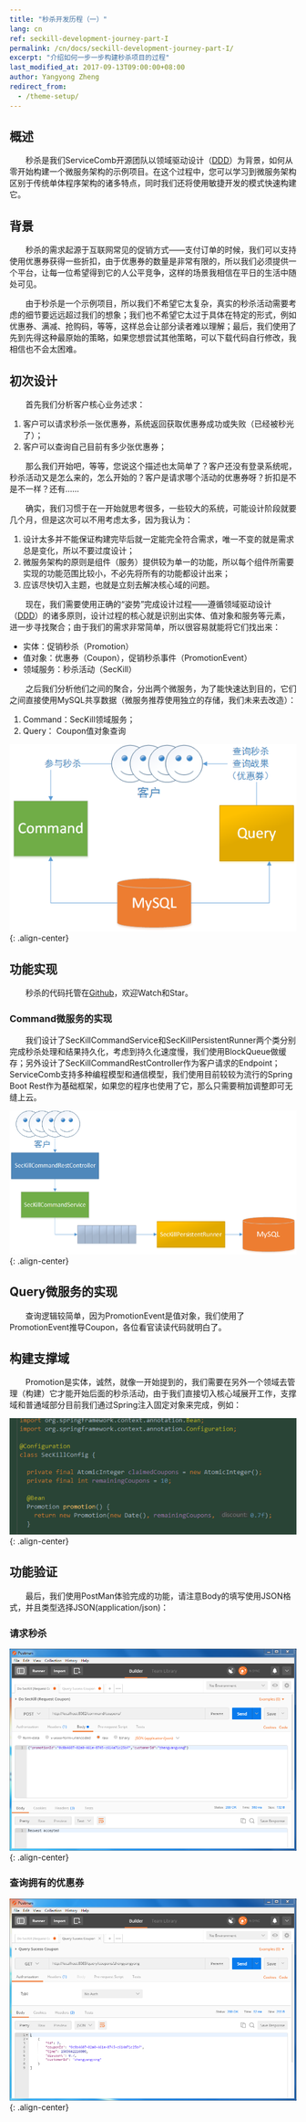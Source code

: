 ```yaml
---
title: "秒杀开发历程（一）"
lang: cn
ref: seckill-development-journey-part-I
permalink: /cn/docs/seckill-development-journey-part-I/
excerpt: "介绍如何一步一步构建秒杀项目的过程"
last_modified_at: 2017-09-13T09:00:00+08:00
author: Yangyong Zheng
redirect_from:
  - /theme-setup/
---
```


## 概述
　　秒杀是我们ServiceComb开源团队以领域驱动设计（[DDD](https://en.wikipedia.org/wiki/Domain-driven_design)）为背景，如何从零开始构建一个微服务架构的示例项目。在这个过程中，您可以学习到微服务架构区别于传统单体程序架构的诸多特点，同时我们还将使用敏捷开发的模式快速构建它。

## 背景
　　秒杀的需求起源于互联网常见的促销方式——支付订单的时候，我们可以支持使用优惠券获得一些折扣，由于优惠券的数量是非常有限的，所以我们必须提供一个平台，让每一位希望得到它的人公平竞争，这样的场景我相信在平日的生活中随处可见。

　　由于秒杀是一个示例项目，所以我们不希望它太复杂，真实的秒杀活动需要考虑的细节要远远超过我们的想象；我们也不希望它太过于具体在特定的形式，例如优惠券、满减、抢购码，等等，这样总会让部分读者难以理解；最后，我们使用了先到先得这种最原始的策略，如果您想尝试其他策略，可以下载代码自行修改，我相信也不会太困难。

## 初次设计
　　首先我们分析客户核心业务述求：  

1. 客户可以请求秒杀一张优惠券，系统返回获取优惠券成功或失败（已经被秒光了）；  
2. 客户可以查询自己目前有多少张优惠券；  

　　那么我们开始吧，等等，您说这个描述也太简单了？客户还没有登录系统呢，秒杀活动又是怎么来的，怎么开始的？客户是请求哪个活动的优惠券呀？折扣是不是不一样？还有……

　　确实，我们习惯于在一开始就思考很多，一些较大的系统，可能设计阶段就要几个月，但是这次可以不用考虑太多，因为我认为：  
1. 设计太多并不能保证构建完毕后就一定能完全符合需求，唯一不变的就是需求总是变化，所以不要过度设计；  
2. 微服务架构的原则是组件（服务）提供较为单一的功能，所以每个组件所需要实现的功能范围比较小，不必先将所有的功能都设计出来；  
3. 应该尽快切入主题，也就是立刻去解决核心域的问题。

　　现在，我们需要使用正确的“姿势”完成设计过程——遵循领域驱动设计（[DDD](https://en.wikipedia.org/wiki/Domain-driven_design)）的诸多原则，设计过程的核心就是识别出实体、值对象和服务等元素，进一步寻找聚合；由于我们的需求非常简单，所以很容易就能将它们找出来：  
*  实体：促销秒杀（Promotion）  
*  值对象：优惠券（Coupon），促销秒杀事件（PromotionEvent）  
*  领域服务：秒杀活动（SecKill）

　　之后我们分析他们之间的聚合，分出两个微服务，为了能快速达到目的，它们之间直接使用MySQL共享数据（微服务推荐使用独立的存储，我们未来去改造）：  
1. Command：SecKill领域服务；  
2. Query： Coupon值对象查询

![图1 初次架构](/assets/images/seckill-develop-course-part-I-arth.png){: .align-center}

## 功能实现
　　秒杀的代码托管在[Github](https://github.com/ServiceComb/seckill)，欢迎Watch和Star。

### Command微服务的实现
　　我们设计了SecKillCommandService和SecKillPersistentRunner两个类分别完成秒杀处理和结果持久化，考虑到持久化速度慢，我们使用BlockQueue做缓存；另外设计了SecKillCommandRestController作为客户请求的Endpoint；ServiceComb支持多种编程模型和通信模型，我们使用目前较较为流行的Spring Boot Rest作为基础框架，如果您的程序也使用了它，那么只需要稍加调整即可无缝上云。

![图2 Command微服务组件](/assets/images/seckill-develop-course-part-I-command.png){: .align-center}

## Query微服务的实现
　　查询逻辑较简单，因为PromotionEvent是值对象，我们使用了PromotionEvent推导Coupon，各位看官读读代码就明白了。

## 构建支撑域
　　Promotion是实体，诚然，就像一开始提到的，我们需要在另外一个领域去管理（构建）它才能开始后面的秒杀活动，由于我们直接切入核心域展开工作，支撑域和普通域部分目前我们通过Spring注入固定对象来完成，例如：

![图3 支撑域注入](/assets/images/seckill-develop-course-part-I-spring.png){: .align-center}

## 功能验证
　　最后，我们使用PostMan体验完成的功能，请注意Body的填写使用JSON格式，并且类型选择JSON(application/json)：
### 请求秒杀

![图4 请求秒杀](/assets/images/seckill-develop-course-part-I-request-seckill.png){: .align-center}

### 查询拥有的优惠券

![图5 查询拥有的优惠券](/assets/images/seckill-develop-course-part-I-query-coupons.png){: .align-center}
